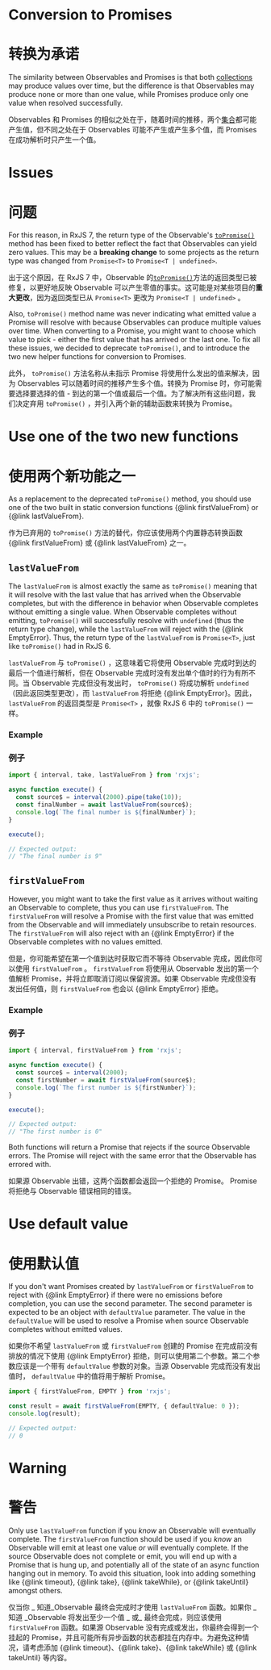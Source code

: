 # Conversion to Promises

# 转换为承诺

The similarity between Observables and Promises is that both [collections](/guide/observable) may produce values over time, but the difference is that Observables may produce none or more than one value, while Promises produce only one value when resolved successfully.

Observables 和 Promises 的相似之处在于，随着时间的推移，两个[集合](/guide/observable)都可能产生值，但不同之处在于 Observables 可能不产生或产生多个值，而 Promises 在成功解析时只产生一个值。

# Issues

# 问题

For this reason, in RxJS 7, the return type of the Observable's [`toPromise()`](/api/index/class/Observable#toPromise)
method has been fixed to better reflect the fact that Observables can yield zero values. This may be a **breaking change** to some projects as the return type was changed from `Promise<T>` to `Promise<T | undefined>`.

出于这个原因，在 RxJS 7 中，Observable 的[`toPromise()`](/api/index/class/Observable#toPromise)方法的返回类型已被修复，以更好地反映 Observable 可以产生零值的事实。这可能是对某些项目的**重大更改**，因为返回类型已从 `Promise<T>` 更改为 `Promise<T | undefined>` 。

Also, `toPromise()` method name was never indicating what emitted value a Promise will resolve with because Observables can produce multiple values over time. When converting to a Promise, you might want to choose which value to pick - either the first value that has arrived or the last one. To fix all these issues, we decided to deprecate `toPromise()`, and to introduce the two new helper functions for conversion to Promises.

此外， `toPromise()` 方法名称从未指示 Promise 将使用什么发出的值来解决，因为 Observables 可以随着时间的推移产生多个值。转换为 Promise 时，你可能需要选择要选择的值 - 到达的第一个值或最后一个值。为了解决所有这些问题，我们决定弃用 `toPromise()` ，并引入两个新的辅助函数来转换为 Promise。

# Use one of the two new functions

# 使用两个新功能之一

As a replacement to the deprecated `toPromise()` method, you should use one of the two built in static conversion functions {@link firstValueFrom} or {@link lastValueFrom}.

作为已弃用的 `toPromise()` 方法的替代，你应该使用两个内置静态转换函数 {@link firstValueFrom} 或 {@link lastValueFrom} 之一。

## `lastValueFrom`

The `lastValueFrom` is almost exactly the same as `toPromise()` meaning that it will resolve with the last value that has arrived when the Observable completes, but with the difference in behavior when Observable completes without emitting a single value. When Observable completes without emitting, `toPromise()` will successfully resolve with `undefined` (thus the return type change), while the `lastValueFrom` will reject with the {@link EmptyError}. Thus, the return type of the
`lastValueFrom` is `Promise<T>`, just like `toPromise()` had in RxJS 6.

`lastValueFrom` 与 `toPromise()` ，这意味着它将使用 Observable 完成时到达的最后一个值进行解析，但在 Observable 完成时没有发出单个值时的行为有所不同。当 Observable 完成但没有发出时， `toPromise()` 将成功解析 `undefined` （因此返回类型更改），而 `lastValueFrom` 将拒绝 {@link EmptyError}。因此， `lastValueFrom` 的返回类型是 `Promise<T>` ，就像 RxJS 6 中的 `toPromise()` 一样。

### Example

### 例子

```ts
import { interval, take, lastValueFrom } from 'rxjs';

async function execute() {
  const source$ = interval(2000).pipe(take(10));
  const finalNumber = await lastValueFrom(source$);
  console.log(`The final number is ${finalNumber}`);
}

execute();

// Expected output:
// "The final number is 9"
```

## `firstValueFrom`

However, you might want to take the first value as it arrives without waiting an Observable to complete, thus you can use `firstValueFrom`. The `firstValueFrom` will resolve a Promise with the first value that was emitted from the Observable and will immediately unsubscribe to retain resources. The `firstValueFrom` will also reject with an {@link EmptyError} if the Observable completes with no values emitted.

但是，你可能希望在第一个值到达时获取它而不等待 Observable 完成，因此你可以使用 `firstValueFrom` 。 `firstValueFrom` 将使用从 Observable 发出的第一个值解析 Promise，并将立即取消订阅以保留资源。如果 Observable 完成但没有发出任何值，则 `firstValueFrom` 也会以 {@link EmptyError} 拒绝。

### Example

### 例子

```ts
import { interval, firstValueFrom } from 'rxjs';

async function execute() {
  const source$ = interval(2000);
  const firstNumber = await firstValueFrom(source$);
  console.log(`The first number is ${firstNumber}`);
}

execute();

// Expected output:
// "The first number is 0"
```

<span class="informal">Both functions will return a Promise that rejects if the source Observable errors. The Promise will reject with the same error that the Observable has errored with.</span>

如果源 Observable 出错，这两个函数都会返回一个拒绝的 Promise。 Promise 将拒绝与 Observable 错误相同的错误。

# Use default value

# 使用默认值

If you don't want Promises created by `lastValueFrom` or `firstValueFrom` to reject with {@link EmptyError} if there were no emissions before completion, you can use the second parameter. The second parameter is expected to be an object with `defaultValue` parameter. The value in the `defaultValue` will be used to resolve a Promise when source Observable completes without emitted values.

如果你不希望 `lastValueFrom` 或 `firstValueFrom` 创建的 Promise 在完成前没有排放的情况下使用 {@link EmptyError} 拒绝，则可以使用第二个参数。第二个参数应该是一个带有 `defaultValue` 参数的对象。当源 Observable 完成而没有发出值时， `defaultValue` 中的值将用于解析 Promise。

```ts
import { firstValueFrom, EMPTY } from 'rxjs';

const result = await firstValueFrom(EMPTY, { defaultValue: 0 });
console.log(result);

// Expected output:
// 0
```

# Warning

# 警告

Only use `lastValueFrom` function if you _know_ an Observable will eventually complete. The `firstValueFrom` function should be used if you _know_ an Observable will emit at least one value _or_ will eventually complete. If the source Observable does not complete or emit, you will end up with a Promise that is hung up, and potentially all of the state of an async function hanging out in memory. To avoid this situation, look into adding something like {@link timeout}, {@link take}, {@link takeWhile}, or
{@link takeUntil} amongst others.

仅当你 _ 知道\_Observable 最终会完成时才使用 `lastValueFrom` 函数。如果你 _ 知道 _Observable 将发出至少一个值 _ 或\_ 最终会完成，则应该使用 `firstValueFrom` 函数。如果源 Observable 没有完成或发出，你最终会得到一个挂起的 Promise，并且可能所有异步函数的状态都挂在内存中。为避免这种情况，请考虑添加 {@link timeout}、{@link take}、{@link takeWhile} 或 {@link takeUntil} 等内容。

